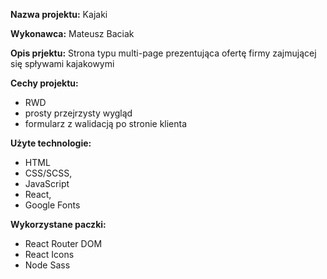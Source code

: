 **Nazwa projektu:** Kajaki

**Wykonawca:** Mateusz Baciak

**Opis prjektu:**
Strona typu multi-page prezentująca ofertę firmy zajmującej się spływami kajakowymi

**Cechy projektu:**
- RWD
- prosty przejrzysty wygląd
- formularz z walidacją po stronie klienta

**Użyte technologie:**
- HTML
- CSS/SCSS,
- JavaScript
- React,
- Google Fonts

**Wykorzystane paczki:**
- React Router DOM
- React Icons
- Node Sass
